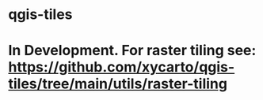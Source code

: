 # qgis-tiles

# In Development. For raster tiling see: https://github.com/xycarto/qgis-tiles/tree/main/utils/raster-tiling

